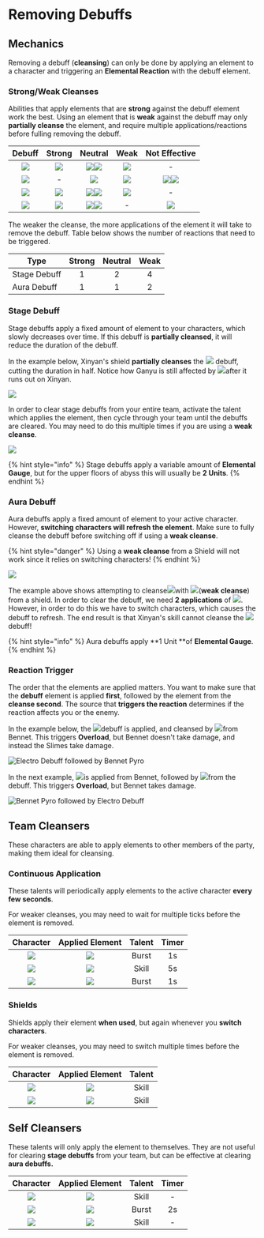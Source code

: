 # Removing Debuffs

## Mechanics

Removing a debuff (**cleansing**) can only be done by applying an element to a character and triggering an **Elemental Reaction** with the debuff element. 

### Strong/Weak Cleanses

Abilities that apply elements that are **strong** against the debuff element work the best. Using an element that is **weak** against the debuff may only **partially cleanse** the element, and require multiple applications/reactions before fulling removing the debuff.

|                    Debuff                    |                    Strong                   |                                         Neutral                                         |                     Weak                     |                                     Not Effective                                     |
| :------------------------------------------: | :-----------------------------------------: | :-------------------------------------------------------------------------------------: | :------------------------------------------: | :-----------------------------------------------------------------------------------: |
|  ![](../../.gitbook/assets/pyro_small.png)   | ![](../../.gitbook/assets/hydro_small.png)  |  ![](../../.gitbook/assets/electro_small.png)![](../../.gitbook/assets/anemo_small.png) |   ![](../../.gitbook/assets/cryo_small.png)  |                                           -                                           |
|  ![](../../.gitbook/assets/hydro_small.png)  |                      -                      |                        ![](../../.gitbook/assets/anemo_small.png)                       |   ![](../../.gitbook/assets/pyro_small.png)  | ![](../../.gitbook/assets/cryo_small.png)![](../../.gitbook/assets/electro_small.png) |
|   ![](../../.gitbook/assets/cryo_small.png)  |  ![](../../.gitbook/assets/pyro_small.png)  |   ![](../../.gitbook/assets/hydro_small.png)![](../../.gitbook/assets/anemo_small.png)  | ![](../../.gitbook/assets/electro_small.png) |                                           -                                           |
| ![](../../.gitbook/assets/electro_small.png) |  ![](../../.gitbook/assets/cryo_small.png)  |   ![](../../.gitbook/assets/pyro_small.png)![](../../.gitbook/assets/anemo_small.png)   |                       -                      |                       ![](../../.gitbook/assets/hydro_small.png)                      |

The weaker the cleanse, the more applications of the element it will take to remove the debuff. Table below shows the number of reactions that need to be triggered.

| Type         | Strong | Neutral | Weak |
| ------------ | :----: | :-----: | :--: |
| Stage Debuff |    1   |    2    |   4  |
| Aura Debuff  |    1   |    1    |   2  |

### **Stage Debuff**

Stage debuffs apply a fixed amount of element to your characters, which slowly decreases over time. If this debuff is **partially cleansed**, it will reduce the duration of the debuff.

In the example below, Xinyan's shield **partially cleanses** the ![](../../.gitbook/assets/electro_small.png) debuff, cutting the duration in half. Notice how Ganyu is still affected by ![](../../.gitbook/assets/electro_small.png)after it runs out on Xinyan.

![](../../.gitbook/assets/cleanse_partial.gif)

In order to clear stage debuffs from your entire team, activate the talent which applies the element, then cycle through your team until the debuffs are cleared. You may need to do this multiple times if you are using a **weak cleanse**.

![](../../.gitbook/assets/cleans_team.gif)

{% hint style="info" %}
Stage debuffs apply a variable amount of **Elemental Gauge**, but for the upper floors of abyss this will usually be **2 Units**.
{% endhint %}

### Aura Debuff

Aura debuffs apply a fixed amount of element to your active character. However, **switching characters will refresh the element**. Make sure to fully cleanse the debuff before switching off if using a **weak cleanse**.

{% hint style="danger" %}
 Using a **weak cleanse** from a Shield will not work since it relies on switching characters!
{% endhint %}

![](../../.gitbook/assets/cleanse_noeffect.gif)

The example above shows attempting to cleanse![](../../.gitbook/assets/hydro_small.png)with ![](../../.gitbook/assets/pyro_small.png)(**weak cleanse**) from a shield. In order to clear the debuff, we need **2 applications** of ![](../../.gitbook/assets/pyro_small.png). However, in order to do this we have to switch characters, which causes the debuff to refresh. The end result is that Xinyan's skill cannot cleanse the  ![](../../.gitbook/assets/hydro_small.png) debuff!

{% hint style="info" %}
Aura debuffs apply **1 Unit **of **Elemental Gauge**.
{% endhint %}

### Reaction Trigger

The order that the elements are applied matters. You want to make sure that the **debuff** element is applied **first**, followed by the element from the **cleanse second**. The source that **triggers the reaction** determines if the reaction affects you or the enemy.

In the example below, the ![](../../.gitbook/assets/electro_small.png)debuff is applied, and cleansed by ![](../../.gitbook/assets/pyro_small.png)from Bennet. This triggers **Overload**, but Bennet doesn't take damage, and instead the Slimes take damage.

![Electro Debuff followed by Bennet Pyro](../../.gitbook/assets/cleanse_overload_nodmg.gif)

In the next example, ![](../../.gitbook/assets/pyro_small.png)is applied from Bennet, followed by ![](../../.gitbook/assets/electro_small.png)from the debuff. This triggers **Overload**, but Bennet takes damage.

![Bennet Pyro followed by Electro Debuff](../../.gitbook/assets/cleanse_overload_dmg.gif)

## Team Cleansers

These characters are able to apply elements to other members of the party, making them ideal for cleansing.

### Continuous Application

These talents will periodically apply elements to the active character **every few seconds**.

For weaker cleanses, you may need to wait for multiple ticks before the element is removed.

|                       Character                       |               Applied Element               | Talent | Timer |
| :---------------------------------------------------: | :-----------------------------------------: | :----: | :---: |
| ![](../../.gitbook/assets/ui_avataricon_bennett.png)  |  ![](../../.gitbook/assets/pyro_small.png)  |  Burst |   1s  |
| ![](../../.gitbook/assets/ui_avataricon_barbara.png)  | ![](../../.gitbook/assets/hydro_small.png)  |  Skill |   5s  |
|   ![](../../.gitbook/assets/ui_avataricon_jean.png)   | ![](../../.gitbook/assets/anemo_small.png)  |  Burst |   1s  |

### Shields

Shields apply their element **when used**, but again whenever you **switch characters**.

For weaker cleanses, you may need to switch multiple times before the element is removed.

|                       Character                      |               Applied Element              | Talent |
| :--------------------------------------------------: | :----------------------------------------: | :----: |
|  ![](../../.gitbook/assets/ui_avataricon_diona.png)  | ![](../../.gitbook/assets/cryo_small.png)  |  Skill |
| ![](../../.gitbook/assets/ui_avataricon_xinyan.png)  | ![](../../.gitbook/assets/pyro_small.png)  |  Skill |

## Self Cleansers

These talents will only apply the element to themselves. They are not useful for clearing **stage debuffs** from your team, but can be effective at clearing **aura debuffs.**

|                       Character                       |                Applied Element                | Talent | Timer |
| :---------------------------------------------------: | :-------------------------------------------: | :----: | :---: |
|  ![](../../.gitbook/assets/ui_avataricon_beidou.png)  |  ![](../../.gitbook/assets/electro_small.png) |  Skill |   -   |
|  ![](../../.gitbook/assets/ui_avataricon_razor.png)   | ![](../../.gitbook/assets/electro_small.png)  |  Burst |   2s  |
| ![](../../.gitbook/assets/ui_avataricon_xingqiu.png)  |  ![](../../.gitbook/assets/hydro_small.png)   |  Skill |   -   |

